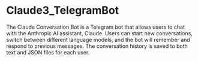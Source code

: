 # Claude3_TelegramBot
The Claude Conversation Bot is a Telegram bot that allows users to chat with the Anthropic AI assistant, Claude. Users can start new conversations, switch between different language models, and the bot will remember and respond to previous messages. The conversation history is saved to both text and JSON files for each user.

